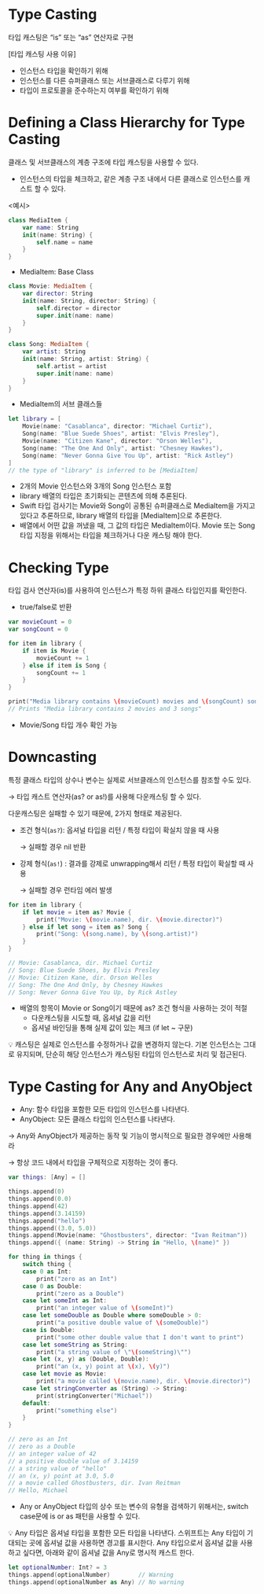 # Type Casting

타입 캐스팅은 “is” 또는 “as” 연산자로 구현

[타입 캐스팅 사용 이유]

- 인스턴스 타입을 확인하기 위해
- 인스턴스를 다른 슈퍼클래스 또는 서브클래스로 다루기 위해
- 타입이 프로토콜을 준수하는지 여부를 확인하기 위해

# **Defining a Class Hierarchy for Type Casting**

클래스 및 서브클래스의 계층 구조에 타입 캐스팅을 사용할 수 있다.

- 인스턴스의 타입을 체크하고, 같은 계층 구조 내에서 다른 클래스로 인스턴스를 캐스트 할 수 있다.

<예시>

```swift
class MediaItem {
	var name: String
	init(name: String) {
		self.name = name
	}
}
```

- MediaItem: Base Class

```swift
class Movie: MediaItem {
	var director: String
	init(name: String, director: String) {
		self.director = director
		super.init(name: name)
	}
}

class Song: MediaItem {
	var artist: String
	init(name: String, artist: String) {
		self.artist = artist
		super.init(name: name)
	}
}
```

- MediaItem의 서브 클래스들

```swift
let library = [
	Movie(name: "Casablanca", director: "Michael Curtiz"),
	Song(name: "Blue Suede Shoes", artist: "Elvis Presley"),
	Movie(name: "Citizen Kane", director: "Orson Welles"),
	Song(name: "The One And Only", artist: "Chesney Hawkes"),
	Song(name: "Never Gonna Give You Up", artist: "Rick Astley")
]
// the type of "library" is inferred to be [MediaItem]
```

- 2개의 Movie 인스턴스와 3개의 Song 인스턴스 포함
- library 배열의 타입은 초기화되는 콘텐츠에 의해 추론된다.
- Swift 타입 검사기는 Movie와 Song이 공통된 슈퍼클래스로 MediaItem을 가지고 있다고 추론하므로, library 배열의 타입을 [MediaItem]으로 추론한다.
- 배열에서 어떤 값을 꺼냈을 때, 그 값의 타입은 MediaItem이다. Movie 또는 Song 타입 지정을 위해서는 타입을 체크하거나 다운 캐스팅 해야 한다.

# **Checking Type**

타입 검사 연산자(is)를 사용하여 인스턴스가 특정 하위 클래스 타입인지를 확인한다.

- true/false로 반환

```swift
var movieCount = 0
var songCount = 0

for item in library {
	if item is Movie {
		movieCount += 1
	} else if item is Song {
		songCount += 1
	}
}

print("Media library contains \(movieCount) movies and \(songCount) songs")
// Prints "Media library contains 2 movies and 3 songs"
```

- Movie/Song 타입 개수 확인 가능

# **Downcasting**

특정 클래스 타입의 상수나 변수는 실제로 서브클래스의 인스턴스를 참조할 수도 있다.

→ 타입 캐스트 연산자(as? or as!)를 사용해 다운캐스팅 할 수 있다.

다운캐스팅은 실패할 수 있기 때문에, 2가지 형태로 제공된다.

- 조건 형식(`as?`): 옵셔널 타입을 리턴 / 특정 타입이 확실치 않을 때 사용
    
    → 실패할 경우 nil 반환
    
- 강제 형식(`as!`) : 결과를 강제로 unwrapping해서 리턴 / 특정 타입이 확실할 때 사용
    
    → 실패할 경우 런타임 에러 발생 
    

```swift
for item in library {
	if let movie = item as? Movie {
		print("Movie: \(movie.name), dir. \(movie.director)")
	} else if let song = item as? Song {
		print("Song: \(song.name), by \(song.artist)")
	}
}

// Movie: Casablanca, dir. Michael Curtiz
// Song: Blue Suede Shoes, by Elvis Presley
// Movie: Citizen Kane, dir. Orson Welles
// Song: The One And Only, by Chesney Hawkes
// Song: Never Gonna Give You Up, by Rick Astley
```

- 배열의 항목이 Movie or Song이기 때문에 as? 조건 형식을 사용하는 것이 적절
    - 다운캐스팅을 시도할 때, 옵셔널 값을 리턴
    - 옵셔널 바인딩을 통해 실제 값이 있는 체크 (if let ~ 구문)

<aside>
💡 캐스팅은 실제로 인스턴스를 수정하거나 값을 변경하지 않는다.
기본 인스턴스는 그대로 유지되며, 단순히 해당 인스턴스가 캐스팅된 타입의 인스턴스로 처리 및 접근된다.

</aside>

# **Type Casting for Any and AnyObject**

- Any: 함수 타입을 포함한 모든 타입의 인스턴스를 나타낸다.
- AnyObject: 모든 클래스 타입의 인스턴스를 나타낸다.

→ Any와 AnyObject가 제공하는 동작 및 기능이 명시적으로 필요한 경우에만 사용해라

→ 항상 코드 내에서 타입을 구체적으로 지정하는 것이 좋다.

```swift
var things: [Any] = []

things.append(0)
things.append(0.0)
things.append(42)
things.append(3.14159)
things.append("hello")
things.append((3.0, 5.0))
things.append(Movie(name: "Ghostbusters", director: "Ivan Reitman"))
things.append({ (name: String) -> String in "Hello, \(name)" })

for thing in things {
    switch thing {
    case 0 as Int:
        print("zero as an Int")
    case 0 as Double:
        print("zero as a Double")
    case let someInt as Int:
        print("an integer value of \(someInt)")
    case let someDouble as Double where someDouble > 0:
        print("a positive double value of \(someDouble)")
    case is Double:
        print("some other double value that I don't want to print")
    case let someString as String:
        print("a string value of \"\(someString)\"")
    case let (x, y) as (Double, Double):
        print("an (x, y) point at \(x), \(y)")
    case let movie as Movie:
        print("a movie called \(movie.name), dir. \(movie.director)")
    case let stringConverter as (String) -> String:
        print(stringConverter("Michael"))
    default:
        print("something else")
    }
}

// zero as an Int
// zero as a Double
// an integer value of 42
// a positive double value of 3.14159
// a string value of "hello"
// an (x, y) point at 3.0, 5.0
// a movie called Ghostbusters, dir. Ivan Reitman
// Hello, Michael
```

- Any or AnyObject 타입의 상수 또는 변수의 유형을 검색하기 위해서는, switch case문에 is or as 패턴을 사용할 수 있다.

 

<aside>
💡 Any 타입은 옵셔널 타입을 포함한 모든 타입을 나타낸다.
스위프트는 Any 타입이 기대되는 곳에 옵셔널 값을 사용하면 경고를 표시한다.
Any 타입으로서 옵셔널 값을 사용하고 싶다면, 아래와 같이 옵셔널 값을 Any로 명시적 캐스트 한다.

</aside>

```swift
let optionalNumber: Int? = 3
things.append(optionalNumber)        // Warning
things.append(optionalNumber as Any) // No warning
```
